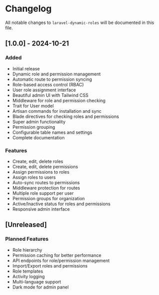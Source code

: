 # Changelog

All notable changes to `laravel-dynamic-roles` will be documented in this file.

## [1.0.0] - 2024-10-21

### Added
- Initial release
- Dynamic role and permission management
- Automatic route to permission syncing
- Role-based access control (RBAC)
- User role assignment interface
- Beautiful admin UI with Tailwind CSS
- Middleware for role and permission checking
- Trait for User model
- Artisan commands for installation and sync
- Blade directives for checking roles and permissions
- Super admin functionality
- Permission grouping
- Configurable table names and settings
- Complete documentation

### Features
- Create, edit, delete roles
- Create, edit, delete permissions
- Assign permissions to roles
- Assign roles to users
- Auto-sync routes to permissions
- Middleware protection for routes
- Multiple role support per user
- Permission groups for organization
- Active/Inactive status for roles and permissions
- Responsive admin interface

## [Unreleased]

### Planned Features
- Role hierarchy
- Permission caching for better performance
- API endpoints for role/permission management
- Import/Export roles and permissions
- Role templates
- Activity logging
- Multi-language support
- Dark mode for admin panel